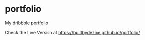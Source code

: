 # portfolio
My dribbble portfolio

Check the Live Version at https://builtbydezine.github.io/portfolio/
